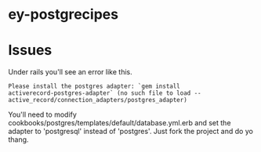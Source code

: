 ey-postgrecipes
===============

Issues
=======
Under rails you'll see an error like this.

    Please install the postgres adapter: `gem install
    activerecord-postgres-adapter` (no such file to load --
    active_record/connection_adapters/postgres_adapter)

You'll need to modify cookbooks/postgres/templates/default/database.yml.erb and
set the adapter to 'postgresql' instead of 'postgres'.  Just fork the project
and do yo thang.
